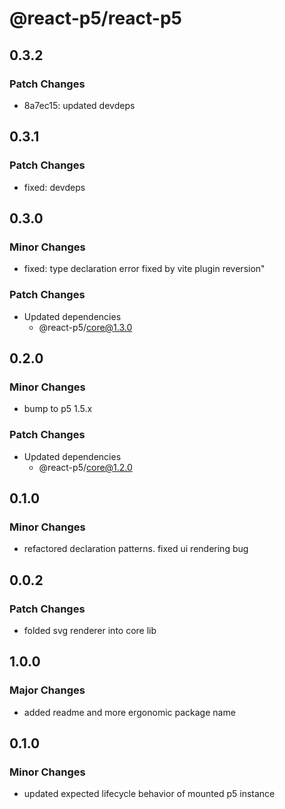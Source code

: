 # @react-p5/react-p5

## 0.3.2

### Patch Changes

- 8a7ec15: updated devdeps

## 0.3.1

### Patch Changes

- fixed: devdeps

## 0.3.0

### Minor Changes

- fixed: type declaration error fixed by vite plugin reversion"

### Patch Changes

- Updated dependencies
  - @react-p5/core@1.3.0

## 0.2.0

### Minor Changes

- bump to p5 1.5.x

### Patch Changes

- Updated dependencies
  - @react-p5/core@1.2.0

## 0.1.0

### Minor Changes

- refactored declaration patterns. fixed ui rendering bug

## 0.0.2

### Patch Changes

- folded svg renderer into core lib

## 1.0.0

### Major Changes

- added readme and more ergonomic package name

## 0.1.0

### Minor Changes

- updated expected lifecycle behavior of mounted p5 instance
